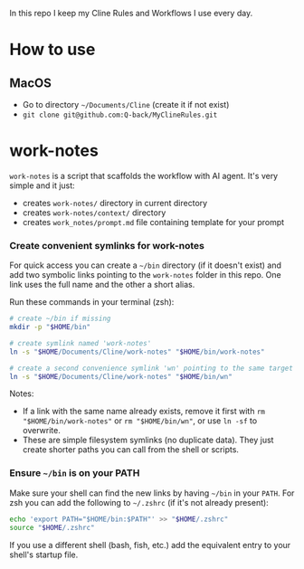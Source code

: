In this repo I keep my Cline Rules and Workflows I use every day.

# How to use
## MacOS
- Go to directory `~/Documents/Cline` (create it if not exist)
- `git clone git@github.com:Q-back/MyClineRules.git`

# work-notes
`work-notes` is a script that scaffolds the workflow with AI agent.
It's very simple and it just:
- creates `work-notes/` directory in current directory
- creates `work-notes/context/` directory
- creates `work_notes/prompt.md` file containing template for your prompt

### Create convenient symlinks for work-notes

For quick access you can create a `~/bin` directory (if it doesn't exist) 
and add two symbolic links pointing to the `work-notes` folder in this repo. 
One link uses the full name and the other a short alias.

Run these commands in your terminal (zsh):

```sh
# create ~/bin if missing
mkdir -p "$HOME/bin"

# create symlink named 'work-notes'
ln -s "$HOME/Documents/Cline/work-notes" "$HOME/bin/work-notes"

# create a second convenience symlink 'wn' pointing to the same target
ln -s "$HOME/Documents/Cline/work-notes" "$HOME/bin/wn"
```

Notes:
- If a link with the same name already exists, remove it first with 
`rm "$HOME/bin/work-notes"` or `rm "$HOME/bin/wn"`, or use `ln -sf` to overwrite.
- These are simple filesystem symlinks (no duplicate data). 
They just create shorter paths you can call from the shell or scripts.

### Ensure `~/bin` is on your PATH

Make sure your shell can find the new links by having `~/bin` in your `PATH`. 
For zsh you can add the following to `~/.zshrc` (if it's not already present):

```sh
echo 'export PATH="$HOME/bin:$PATH"' >> "$HOME/.zshrc"
source "$HOME/.zshrc"
```

If you use a different shell (bash, fish, etc.) add the equivalent entry to your shell's startup file.

